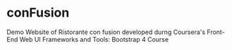 # conFusion

Demo Website of Ristorante con fusion developed durng Coursera's Front-End Web UI Frameworks and Tools: Bootstrap 4 Course
